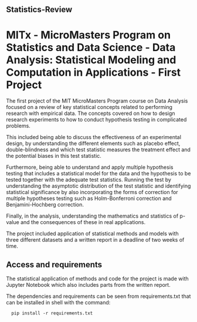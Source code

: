 ## Statistics-Review

# MITx - MicroMasters Program on Statistics and Data Science - Data Analysis: Statistical Modeling and Computation in Applications - First Project 

The first project of the MIT MicroMasters Program course on Data Analysis focused on a review of key statistical concepts
related to performing research with empirical data. The concepts covered on how to design research experiments
to how to conduct hypothesis testing in complicated problems. 

This included being able to discuss the effectiveness of an experimental design, by understanding the different elements
such as placebo effect, double-blindness and which test statistic measures the treatment effect and the potential biases
in this test statistic.

Furthermore, being able to understand and apply multiple hypothesis testing that includes a statistical model for the data and
the hypothesis to be tested together with the adequate test statistics. Running the test by understanding the asymptotic distribution
of the test statistic and identifying statistical significance by also incorporating the forms of correction for multiple hypotheses
testing such as Holm-Bonferroni correction and Benjamini-Hochberg correction.

Finally, in the analysis, understanding the mathematics and statistics of p-value and the consequences of these in real applications.

The project included application of statistical methods and models with three different datasets and a written report in a deadline of two weeks of time.

## Access and requirements

The statistical application of methods and code for the project is made with Jupyter Notebook which also includes parts from the written report.

The dependencies and requirements can be seen from requirements.txt that can be installed in shell with the command:

      pip install -r requirements.txt

